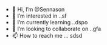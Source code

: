 - 👋 Hi, I’m @Sennason
- 👀 I’m interested in ..sf
- 🌱 I’m currently learning ..dspo
- 💞️ I’m looking to collaborate on ..gfa
- 📫 How to reach me ...
sdsd
<!---rr
Sennason/Sennason is a ✨ special ✨ repository because its `README.md` (this file) appears on your GitHub profile.
You can click the Preview link to take a look at your changes.
--->
